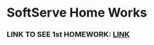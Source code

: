 # SoftServe Home Works
### LINK TO SEE 1st HOMEWORK: [LINK](https://github.com/Maslyna/Java-Homework/tree/master/src/Homework1)
